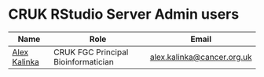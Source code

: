 # CRUK RStudio Server Admin users

|Name|Role|Email|
---|---|---|
|[Alex Kalinka](mailto:alex.kalinka@cancer.org.uk)|CRUK FGC Principal Bioinformatician|alex.kalinka@cancer.org.uk|
